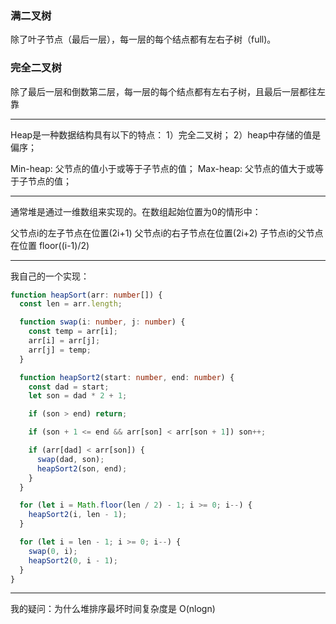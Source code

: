 ### 满二叉树
除了叶子节点（最后一层），每一层的每个结点都有左右子树（full)。

### 完全二叉树
除了最后一层和倒数第二层，每一层的每个结点都有左右子树，且最后一层都往左靠

---

Heap是一种数据结构具有以下的特点：
1）完全二叉树；
2）heap中存储的值是偏序；

Min-heap: 父节点的值小于或等于子节点的值；
Max-heap: 父节点的值大于或等于子节点的值；

---

通常堆是通过一维数组来实现的。在数组起始位置为0的情形中：

父节点i的左子节点在位置(2i+1)
父节点i的右子节点在位置(2i+2)
子节点i的父节点在位置 floor((i-1)/2)

---

我自己的一个实现：
```ts
function heapSort(arr: number[]) {
  const len = arr.length;

  function swap(i: number, j: number) {
    const temp = arr[i];
    arr[i] = arr[j];
    arr[j] = temp;
  }

  function heapSort2(start: number, end: number) {
    const dad = start;
    let son = dad * 2 + 1;

    if (son > end) return;

    if (son + 1 <= end && arr[son] < arr[son + 1]) son++;

    if (arr[dad] < arr[son]) {
      swap(dad, son);
      heapSort2(son, end);
    }
  }

  for (let i = Math.floor(len / 2) - 1; i >= 0; i--) {
    heapSort2(i, len - 1);
  }

  for (let i = len - 1; i >= 0; i--) {
    swap(0, i);
    heapSort2(0, i - 1);
  }
}
```

---

我的疑问：为什么堆排序最坏时间复杂度是 O(nlogn)